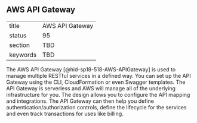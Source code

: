 ## AWS API Gateway


|          |                 |
| -------- | --------------- |
| title    | AWS API Gateway |
| status   | 95              |
| section  | TBD             |
| keywords | TBD             |




The AWS API Gateway [@hid-sp18-518-AWS-APIGateway] is used to manage
multiple RESTful services in a defined way. You can set up the API
Gateway using the CLI, CloudFormation or even Swagger templates. The API
Gateway is serverless and AWS will manage all of the underlying
infrastructure for you. The design allows you to configure the API
mapping and integrations. The API Gateway can then help you define
authentication/authorization controls, define the lifecycle for the
services and even track transactions for uses like billing.
